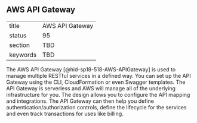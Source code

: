 ## AWS API Gateway


|          |                 |
| -------- | --------------- |
| title    | AWS API Gateway |
| status   | 95              |
| section  | TBD             |
| keywords | TBD             |




The AWS API Gateway [@hid-sp18-518-AWS-APIGateway] is used to manage
multiple RESTful services in a defined way. You can set up the API
Gateway using the CLI, CloudFormation or even Swagger templates. The API
Gateway is serverless and AWS will manage all of the underlying
infrastructure for you. The design allows you to configure the API
mapping and integrations. The API Gateway can then help you define
authentication/authorization controls, define the lifecycle for the
services and even track transactions for uses like billing.
